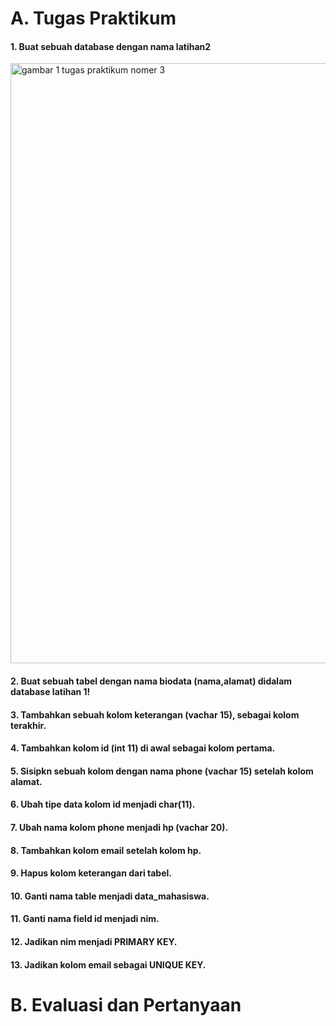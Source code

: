 # A. Tugas Praktikum 
#### 1. Buat sebuah database dengan nama latihan2
<img width="960" alt="gambar 1 tugas praktikum nomer 3" src="https://user-images.githubusercontent.com/115552876/230714928-ab666de3-e424-4d06-a566-b72007f8695a.png">

#### 2. Buat sebuah tabel dengan nama biodata (nama,alamat) didalam database latihan 1!

#### 3. Tambahkan sebuah kolom keterangan (vachar 15), sebagai kolom terakhir.

#### 4. Tambahkan kolom id (int 11) di awal sebagai kolom pertama.

#### 5. Sisipkn sebuah kolom dengan nama phone (vachar 15) setelah kolom alamat.

#### 6. Ubah tipe data kolom id menjadi char(11).

#### 7. Ubah nama kolom phone menjadi hp (vachar 20).

#### 8. Tambahkan kolom email setelah kolom hp.

#### 9. Hapus kolom keterangan dari tabel.

#### 10. Ganti nama table menjadi data_mahasiswa.

#### 11. Ganti nama field id menjadi nim.

#### 12. Jadikan nim menjadi PRIMARY KEY.

#### 13. Jadikan kolom email sebagai UNIQUE KEY.

# B. Evaluasi dan Pertanyaan

